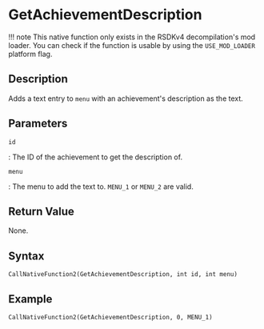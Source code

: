 # GetAchievementDescription

!!! note
    This native function only exists in the RSDKv4 decompilation's mod loader. You can check if the function is usable by using the `USE_MOD_LOADER` platform flag.

## Description
Adds a text entry to `menu` with an achievement's description as the text.

## Parameters
`id`

:   The ID of the achievement to get the description of.

`menu`

:   The menu to add the text to. `MENU_1` or `MENU_2` are valid.

## Return Value
None.

## Syntax
```
CallNativeFunction2(GetAchievementDescription, int id, int menu)
```

## Example
```
CallNativeFunction2(GetAchievementDescription, 0, MENU_1)
```
